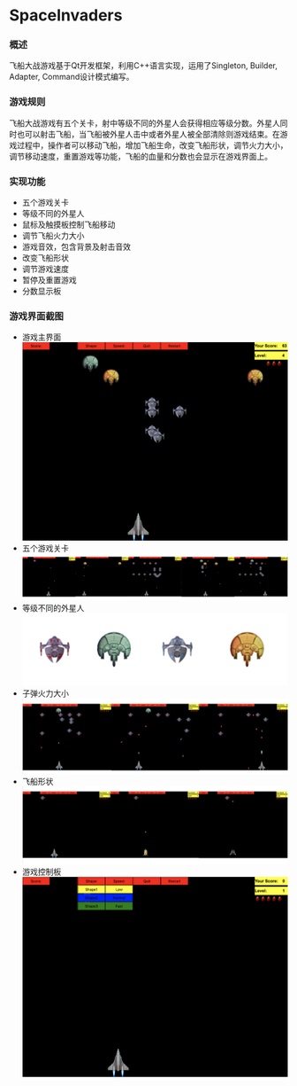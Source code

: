 # SpaceInvaders
### 概述
飞船大战游戏基于Qt开发框架，利用C++语言实现，运用了Singleton, Builder, Adapter, Command设计模式编写。

### 游戏规则
飞船大战游戏有五个关卡，射中等级不同的外星人会获得相应等级分数。外星人同时也可以射击飞船，当飞船被外星人击中或者外星人被全部清除则游戏结束。在游戏过程中，操作者可以移动飞船，增加飞船生命，改变飞船形状，调节火力大小，调节移动速度，重置游戏等功能，飞船的血量和分数也会显示在游戏界面上。

### 实现功能
* 五个游戏关卡
* 等级不同的外星人
* 鼠标及触摸板控制飞船移动
* 调节飞船火力大小
* 游戏音效，包含背景及射击音效
* 改变飞船形状
* 调节游戏速度
* 暂停及重置游戏
* 分数显示板

### 游戏界面截图
* 游戏主界面
![img](https://github.com/zhengxinyu0825/SpaceInvaders/blob/master/%E6%B8%B8%E6%88%8F%E7%95%8C%E9%9D%A2/WX20180126-192343%402x.png)
* 五个游戏关卡
![img](https://github.com/zhengxinyu0825/SpaceInvaders/blob/master/%E6%B8%B8%E6%88%8F%E7%95%8C%E9%9D%A2/WX20180126-190923%402x.png)
* 等级不同的外星人
![img](https://github.com/zhengxinyu0825/SpaceInvaders/blob/master/%E6%B8%B8%E6%88%8F%E7%95%8C%E9%9D%A2/WX20180126-190938%402x.png)
* 子弹火力大小
![img](https://github.com/zhengxinyu0825/SpaceInvaders/blob/master/%E6%B8%B8%E6%88%8F%E7%95%8C%E9%9D%A2/WX20180126-190958%402x.png)
* 飞船形状
![img](https://github.com/zhengxinyu0825/SpaceInvaders/blob/master/%E6%B8%B8%E6%88%8F%E7%95%8C%E9%9D%A2/WX20180126-191007%402x.png)
* 游戏控制板
![img](https://github.com/zhengxinyu0825/SpaceInvaders/blob/master/%E6%B8%B8%E6%88%8F%E7%95%8C%E9%9D%A2/WX20180126-190809%402x.png)
